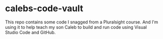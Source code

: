 # calebs-code-vault

This repo contains some code I snagged from a Pluralsight course.  And I'm using it to help teach my son Caleb to build and run code using Visual Studio Code and GitHub.
